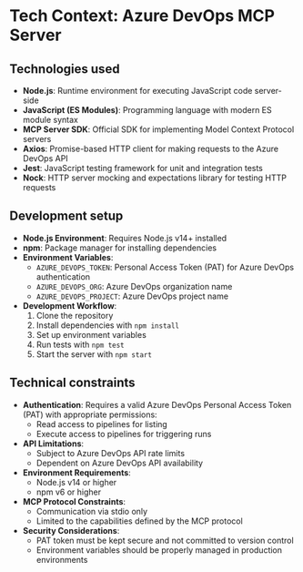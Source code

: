 # Tech Context: Azure DevOps MCP Server

## Technologies used
- **Node.js**: Runtime environment for executing JavaScript code server-side
- **JavaScript (ES Modules)**: Programming language with modern ES module syntax
- **MCP Server SDK**: Official SDK for implementing Model Context Protocol servers
- **Axios**: Promise-based HTTP client for making requests to the Azure DevOps API
- **Jest**: JavaScript testing framework for unit and integration tests
- **Nock**: HTTP server mocking and expectations library for testing HTTP requests

## Development setup
- **Node.js Environment**: Requires Node.js v14+ installed
- **npm**: Package manager for installing dependencies
- **Environment Variables**:
  - `AZURE_DEVOPS_TOKEN`: Personal Access Token (PAT) for Azure DevOps authentication
  - `AZURE_DEVOPS_ORG`: Azure DevOps organization name
  - `AZURE_DEVOPS_PROJECT`: Azure DevOps project name
- **Development Workflow**:
  1. Clone the repository
  2. Install dependencies with `npm install`
  3. Set up environment variables
  4. Run tests with `npm test`
  5. Start the server with `npm start`

## Technical constraints
- **Authentication**: Requires a valid Azure DevOps Personal Access Token (PAT) with appropriate permissions:
  - Read access to pipelines for listing
  - Execute access to pipelines for triggering runs
- **API Limitations**:
  - Subject to Azure DevOps API rate limits
  - Dependent on Azure DevOps API availability
- **Environment Requirements**:
  - Node.js v14 or higher
  - npm v6 or higher
- **MCP Protocol Constraints**:
  - Communication via stdio only
  - Limited to the capabilities defined by the MCP protocol
- **Security Considerations**:
  - PAT token must be kept secure and not committed to version control
  - Environment variables should be properly managed in production environments